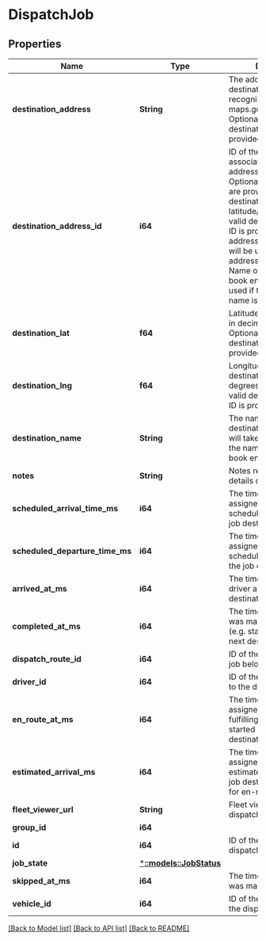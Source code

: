 # DispatchJob

## Properties
Name | Type | Description | Notes
------------ | ------------- | ------------- | -------------
**destination_address** | **String** | The address of the job destination, as it would be recognized if provided to maps.google.com. Optional if a valid destination address ID is provided. | [optional] 
**destination_address_id** | **i64** | ID of the job destination associated with an address book entry. Optional if valid values are provided for destination address or latitude/longitude. If a valid destination address ID is provided, address/latitude/longitude will be used from the address book entry. Name of the address book entry will only be used if the destination name is not provided. | [optional] 
**destination_lat** | **f64** | Latitude of the destination in decimal degrees. Optional if a valid destination address ID is provided. | [optional] 
**destination_lng** | **f64** | Longitude of the destination in decimal degrees. Optional if a valid destination address ID is provided. | [optional] 
**destination_name** | **String** | The name of the job destination. If provided, it will take precedence over the name of the address book entry. | [optional] 
**notes** | **String** | Notes regarding the details of this job. | [optional] 
**scheduled_arrival_time_ms** | **i64** | The time at which the assigned driver is scheduled to arrive at the job destination. | 
**scheduled_departure_time_ms** | **i64** | The time at which the assigned driver is scheduled to depart from the job destination. | [optional] 
**arrived_at_ms** | **i64** | The time at which the driver arrived at the job destination. | [optional] 
**completed_at_ms** | **i64** | The time at which the job was marked complete (e.g. started driving to the next destination). | [optional] 
**dispatch_route_id** | **i64** | ID of the route that this job belongs to. | 
**driver_id** | **i64** | ID of the driver assigned to the dispatch job. | [optional] 
**en_route_at_ms** | **i64** | The time at which the assigned driver started fulfilling the job (e.g. started driving to the destination). | [optional] 
**estimated_arrival_ms** | **i64** | The time at which the assigned driver is estimated to arrive at the job destination. Only valid for en-route jobs. | [optional] 
**fleet_viewer_url** | **String** | Fleet viewer url of the dispatch job. | [optional] 
**group_id** | **i64** |  | 
**id** | **i64** | ID of the Samsara dispatch job. | 
**job_state** | [***::models::JobStatus**](jobStatus.md) |  | 
**skipped_at_ms** | **i64** | The time at which the job was marked skipped. | [optional] 
**vehicle_id** | **i64** | ID of the vehicle used for the dispatch job. | [optional] 

[[Back to Model list]](../README.md#documentation-for-models) [[Back to API list]](../README.md#documentation-for-api-endpoints) [[Back to README]](../README.md)


